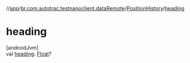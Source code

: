 //[app](../../../index.md)/[br.com.autotrac.testnanoclient.dataRemote](../index.md)/[PositionHistory](index.md)/[heading](heading.md)

# heading

[androidJvm]\
val [heading](heading.md): [Float](https://kotlinlang.org/api/latest/jvm/stdlib/kotlin/-float/index.html)?
